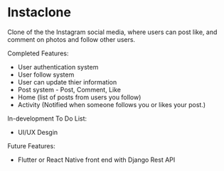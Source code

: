# Instaclone
Clone of the the Instagram social media, where users can post like, and comment on photos and follow other users. 

Completed Features:
- User authentication system
- User follow system
- User can update thier information
- Post system - Post, Comment, Like
- Home (list of posts from users you follow)
- Activity (Notified when someone follows you or likes your post.)

In-development To Do List: 
- UI/UX Desgin

Future Features:
- Flutter or React Native front end with Django Rest API

